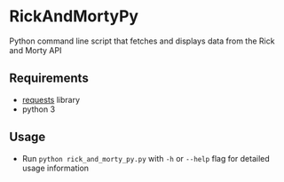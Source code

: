 # RickAndMortyPy
Python command line script that fetches and displays data from the Rick and Morty API

## Requirements
- [requests](https://docs.python-requests.org/en/master/) library
- python 3

## Usage
- Run `python rick_and_morty_py.py` with `-h` or `--help` flag for detailed usage information
